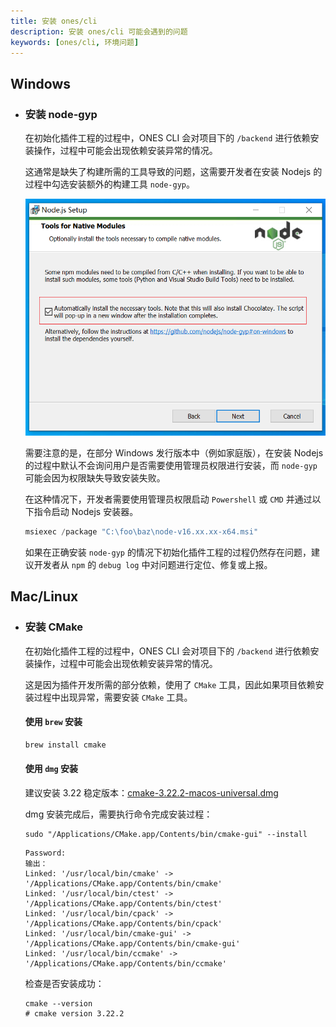 ```yaml
---
title: 安装 ones/cli
description: 安装 ones/cli 可能会遇到的问题
keywords: [ones/cli, 环境问题]
---
```


## Windows

- ### 安装 node-gyp

  在初始化插件工程的过程中，ONES CLI 会对项目下的 `/backend` 进行依赖安装操作，过程中可能会出现依赖安装异常的情况。

  这通常是缺失了构建所需的工具导致的问题，这需要开发者在安装 Nodejs 的过程中勾选安装额外的构建工具 `node-gyp`。

  ![Install node-gyp](./images/Windows%20node-gyp%20installation.png)

  需要注意的是，在部分 Windows 发行版本中（例如家庭版），在安装 Nodejs 的过程中默认不会询问用户是否需要使用管理员权限进行安装，而 `node-gyp` 可能会因为权限缺失导致安装失败。

  在这种情况下，开发者需要使用管理员权限启动 `Powershell` 或 `CMD` 并通过以下指令启动 Nodejs 安装器。

  ```Powershell
  msiexec /package "C:\foo\baz\node-v16.xx.xx-x64.msi"
  ```

  如果在正确安装 `node-gyp` 的情况下初始化插件工程的过程仍然存在问题，建议开发者从 `npm` 的 `debug log` 中对问题进行定位、修复或上报。

## Mac/Linux

- ### 安装 CMake

  在初始化插件工程的过程中，ONES CLI 会对项目下的 `/backend` 进行依赖安装操作，过程中可能会出现依赖安装异常的情况。

  这是因为插件开发所需的部分依赖，使用了 `CMake` 工具，因此如果项目依赖安装过程中出现异常，需要安装 `CMake` 工具。

  #### 使用 `brew` 安装

  ```bash
  brew install cmake
  ```

  #### 使用 `dmg` 安装

  建议安装 3.22 稳定版本：[cmake-3.22.2-macos-universal.dmg](https://github.com/Kitware/CMake/releases/download/v3.22.2/cmake-3.22.2-macos-universal.dmg)

  dmg 安装完成后，需要执行命令完成安装过程：

  ```
  sudo "/Applications/CMake.app/Contents/bin/cmake-gui" --install
  ```

  ```
  Password:
  输出：
  Linked: '/usr/local/bin/cmake' -> '/Applications/CMake.app/Contents/bin/cmake'
  Linked: '/usr/local/bin/ctest' -> '/Applications/CMake.app/Contents/bin/ctest'
  Linked: '/usr/local/bin/cpack' -> '/Applications/CMake.app/Contents/bin/cpack'
  Linked: '/usr/local/bin/cmake-gui' -> '/Applications/CMake.app/Contents/bin/cmake-gui'
  Linked: '/usr/local/bin/ccmake' -> '/Applications/CMake.app/Contents/bin/ccmake'
  ```

  检查是否安装成功：

  ```
  cmake --version
  # cmake version 3.22.2
  ```
